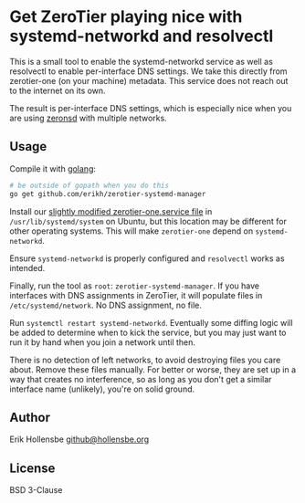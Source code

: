 # Get ZeroTier playing nice with systemd-networkd and resolvectl

This is a small tool to enable the systemd-networkd service as well as resolvectl to enable per-interface DNS settings. We take this directly from zerotier-one (on your machine) metadata. This service does not reach out to the internet on its own.

The result is per-interface DNS settings, which is especially nice when you are using [zeronsd](https://github.com/zerotier/zeronsd) with multiple networks.

## Usage

Compile it with [golang](https://golang.org):

```bash
# be outside of gopath when you do this
go get github.com/erikh/zerotier-systemd-manager
```

Install our [slightly modified zerotier-one.service file](contrib/zerotier-one.service) in `/usr/lib/systemd/system` on Ubuntu, but this location may be different for other operating systems. This will make `zerotier-one` depend on `systemd-networkd`.

Ensure `systemd-networkd` is properly configured and `resolvectl` works as intended.

Finally, run the tool as `root`: `zerotier-systemd-manager`. If you have interfaces with DNS assignments in ZeroTier, it will populate files in `/etc/systemd/network`. No DNS assignment, no file.

Run `systemctl restart systemd-networkd`. Eventually some diffing logic will be added to determine when to kick the service, but you may just want to run it by hand when you join a network until then.

There is no detection of left networks, to avoid destroying files you care about. Remove these files manually. For better or worse, they are set up in a way that creates no interference, so as long as you don't get a similar interface name (unlikely), you're on solid ground.

## Author

Erik Hollensbe <github@hollensbe.org>

## License

BSD 3-Clause
